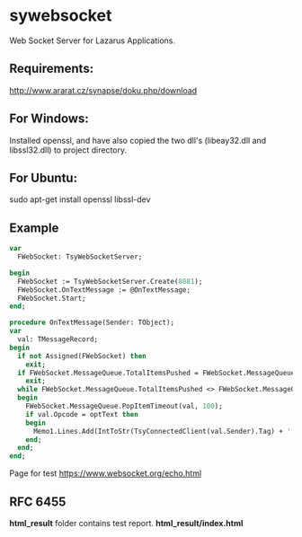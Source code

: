 # sywebsocket
Web Socket Server for Lazarus Applications.

## Requirements:
http://www.ararat.cz/synapse/doku.php/download


## For Windows:
Installed openssl, and have also copied the two dll's (libeay32.dll and libssl32.dll) to project directory.

## For Ubuntu:
sudo apt-get install openssl libssl-dev

## Example
```pascal
var
  FWebSocket: TsyWebSocketServer;  

begin
  FWebSocket := TsyWebSocketServer.Create(8081);
  FWebSocket.OnTextMessage := @OnTextMessage;
  FWebSocket.Start;
end;            

procedure OnTextMessage(Sender: TObject);
var
  val: TMessageRecord;
begin
  if not Assigned(FWebSocket) then
    exit;
  if FWebSocket.MessageQueue.TotalItemsPushed = FWebSocket.MessageQueue.TotalItemsPopped then
    exit;
  while FWebSocket.MessageQueue.TotalItemsPushed <> FWebSocket.MessageQueue.TotalItemsPopped do
  begin
    FWebSocket.MessageQueue.PopItemTimeout(val, 100);
    if val.Opcode = optText then
    begin
      Memo1.Lines.Add(IntToStr(TsyConnectedClient(val.Sender).Tag) + ': ' + val.Message);
    end;
  end;
end;   
```

Page for test https://www.websocket.org/echo.html


## RFC 6455
**html_result** folder contains test report. **html_result/index.html**
